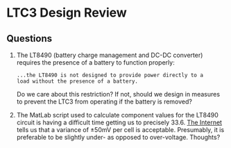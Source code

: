 # LTC3 Design Review


## Questions

1. The LT8490 (battery charge management and DC-DC converter) requires
   the presence of a battery to function properly:

       ...the LT8490 is not designed to provide power directly to a
       load without the presence of a battery.

   Do we care about this restriction?  If not, should we design in
   measures to prevent the LTC3 from operating if the battery is removed?

2. The MatLab script used to calculate component values for the LT8490
   circuit is having a difficult time getting us to precisely 33.6.
   [The Internet][1] tells us that a variance of ±50mV per cell is
   acceptable.  Presumably, it is preferable to be slightly under-
   as opposed to over-voltage.  Thoughts?

   [1]: http://batteryuniversity.com/learn/article/charging_lithium_ion_batteries

